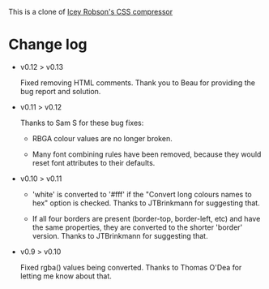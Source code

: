 This is a clone of [Icey Robson's CSS compressor](http://iceyboard.no-ip.org/projects/css_compressor/info/)

Change log
==========

* v0.12 > v0.13

  Fixed removing HTML comments. Thank you to Beau for providing the bug report and solution.
  
* v0.11 > v0.12
  
  Thanks to Sam S for these bug fixes:
  
  *	RBGA colour values are no longer broken.
  
  * Many font combining rules have been removed, because they would reset font attributes to their defaults.
  
* v0.10 > v0.11

  * 'white' is converted to '#fff' if the "Convert long colours names to hex" option is checked. Thanks to JTBrinkmann for suggesting that.
  
  * If all four borders are present (border-top, border-left, etc) and have the same properties, they are converted to the shorter 'border' version. Thanks to JTBrinkmann for suggesting that.
  
* v0.9 > v0.10

  Fixed rgba() values being converted. Thanks to Thomas O'Dea for letting me know about that.